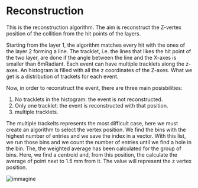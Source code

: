 # Reconstruction
This is the reconstruction algorithm.
The aim is reconstruct the Z-vertex position of the collition from the hit points of the layers.

Starting from the layer 1, the algorithm matches every hit with the ones of the layer 2 forming a line. The tracklet, i.e. the lines that likes the hit point of the two layer, are done if the angle between the line and the X-axes is smaller than 6mRadiant. Each event can have multiple tracklets along the z-axes. An histogram is filled with all the z coordinates of the Z-axes. What we get is a distribution of trackets for each event.

Now, in order to reconstruct the event, there are three main posisbilities:

1. No tracklets in the histogram: the event is not reconstructed.
2. Only one tracklet: the event is reconstructed with that position.
3. multiple tracklets.

The multiple trackelts represents the most difficult case, here we must create an algorithm to select the vertex position.
We find the bins with the highest number of entries and we save the index in a vector. With this list, we run those bins and we count the number of entries until we find a hole in the bin. The, the weighted average has been calculated for the group of bins. Here, we find a centroid and, from this position, the calculate the average of point next to 1.5 mm from it.
The value will represent the z vertex position.

![immagine](https://github.com/user-attachments/assets/0e38faaf-00f9-46cf-963a-3398ad33a166)
